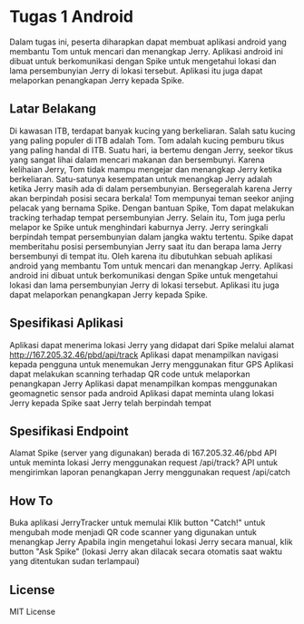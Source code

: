 # Tugas 1 Android

Dalam tugas ini, peserta diharapkan dapat membuat aplikasi android yang membantu Tom untuk mencari dan menangkap Jerry. Aplikasi android ini dibuat untuk berkomunikasi dengan Spike untuk mengetahui lokasi dan lama persembunyian Jerry di lokasi tersebut. Aplikasi itu juga dapat melaporkan penangkapan Jerry kepada Spike.

## Latar Belakang
Di kawasan ITB, terdapat banyak kucing yang berkeliaran. Salah satu kucing yang paling populer di ITB adalah Tom. Tom adalah kucing pemburu tikus yang paling handal di ITB. Suatu hari, ia bertemu dengan Jerry, seekor tikus yang sangat lihai dalam mencari makanan dan bersembunyi. Karena kelihaian Jerry, Tom tidak mampu mengejar dan menangkap Jerry ketika berkeliaran. Satu-satunya kesempatan untuk menangkap Jerry adalah ketika Jerry masih ada di dalam persembunyian. Bersegeralah karena Jerry akan berpindah posisi secara berkala! Tom mempunyai teman seekor anjing pelacak yang bernama Spike. Dengan bantuan Spike, Tom dapat melakukan tracking terhadap tempat persembunyian Jerry. Selain itu, Tom juga perlu melapor ke Spike untuk menghindari kaburnya Jerry. Jerry seringkali berpindah tempat persembunyian dalam jangka waktu tertentu. Spike dapat memberitahu posisi persembunyian Jerry saat itu dan berapa lama Jerry bersembunyi di tempat itu. Oleh karena itu dibutuhkan sebuah aplikasi android yang membantu Tom untuk mencari dan menangkap Jerry. Aplikasi android ini dibuat untuk berkomunikasi dengan Spike untuk mengetahui lokasi dan lama persembunyian Jerry di lokasi tersebut. Aplikasi itu juga dapat melaporkan penangkapan Jerry kepada Spike.

## Spesifikasi Aplikasi
Aplikasi dapat menerima lokasi Jerry yang didapat dari Spike melalui alamat http://167.205.32.46/pbd/api/track
Aplikasi dapat menampilkan navigasi kepada pengguna untuk menemukan Jerry menggunakan fitur GPS
Aplikasi dapat melakukan scanning terhadap QR code untuk melaporkan penangkapan Jerry
Aplikasi dapat menampilkan kompas menggunakan geomagnetic sensor pada android
Aplikasi dapat meminta ulang lokasi Jerry kepada Spike saat Jerry telah berpindah tempat

## Spesifikasi Endpoint
Alamat Spike (server yang digunakan) berada di 167.205.32.46/pbd
API untuk meminta lokasi Jerry menggunakan request /api/track?
API untuk mengirimkan laporan penangkapan Jerry menggunakan request /api/catch

## How To
Buka aplikasi JerryTracker untuk memulai
Klik button "Catch!" untuk mengubah mode menjadi QR code scanner yang digunakan untuk menangkap Jerry
Apabila ingin mengetahui lokasi Jerry secara manual, klik button "Ask Spike" (lokasi Jerry akan dilacak secara otomatis saat waktu yang ditentukan sudan terlampaui)

## License

MIT License
